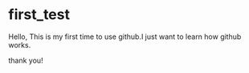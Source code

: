 first_test
==========
Hello, This is my first time to use github.I just want to learn how github works.

thank you!
